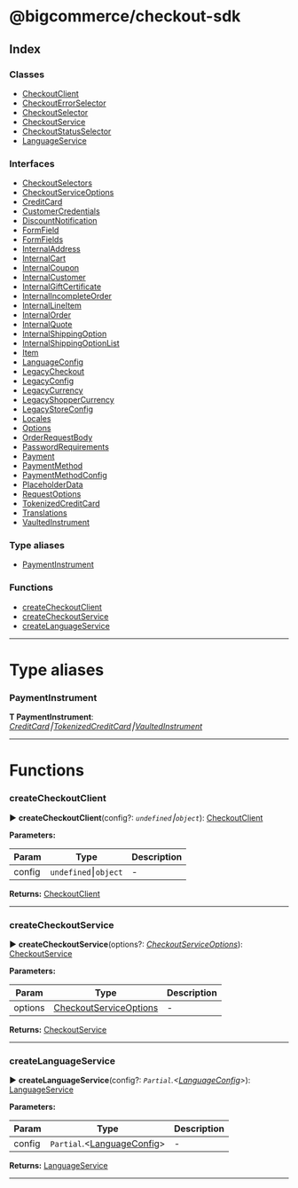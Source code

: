 


#  @bigcommerce/checkout-sdk

## Index

### Classes

* [CheckoutClient](classes/checkoutclient.md)
* [CheckoutErrorSelector](classes/checkouterrorselector.md)
* [CheckoutSelector](classes/checkoutselector.md)
* [CheckoutService](classes/checkoutservice.md)
* [CheckoutStatusSelector](classes/checkoutstatusselector.md)
* [LanguageService](classes/languageservice.md)


### Interfaces

* [CheckoutSelectors](interfaces/checkoutselectors.md)
* [CheckoutServiceOptions](interfaces/checkoutserviceoptions.md)
* [CreditCard](interfaces/creditcard.md)
* [CustomerCredentials](interfaces/customercredentials.md)
* [DiscountNotification](interfaces/discountnotification.md)
* [FormField](interfaces/formfield.md)
* [FormFields](interfaces/formfields.md)
* [InternalAddress](interfaces/internaladdress.md)
* [InternalCart](interfaces/internalcart.md)
* [InternalCoupon](interfaces/internalcoupon.md)
* [InternalCustomer](interfaces/internalcustomer.md)
* [InternalGiftCertificate](interfaces/internalgiftcertificate.md)
* [InternalIncompleteOrder](interfaces/internalincompleteorder.md)
* [InternalLineItem](interfaces/internallineitem.md)
* [InternalOrder](interfaces/internalorder.md)
* [InternalQuote](interfaces/internalquote.md)
* [InternalShippingOption](interfaces/internalshippingoption.md)
* [InternalShippingOptionList](interfaces/internalshippingoptionlist.md)
* [Item](interfaces/item.md)
* [LanguageConfig](interfaces/languageconfig.md)
* [LegacyCheckout](interfaces/legacycheckout.md)
* [LegacyConfig](interfaces/legacyconfig.md)
* [LegacyCurrency](interfaces/legacycurrency.md)
* [LegacyShopperCurrency](interfaces/legacyshoppercurrency.md)
* [LegacyStoreConfig](interfaces/legacystoreconfig.md)
* [Locales](interfaces/locales.md)
* [Options](interfaces/options.md)
* [OrderRequestBody](interfaces/orderrequestbody.md)
* [PasswordRequirements](interfaces/passwordrequirements.md)
* [Payment](interfaces/payment.md)
* [PaymentMethod](interfaces/paymentmethod.md)
* [PaymentMethodConfig](interfaces/paymentmethodconfig.md)
* [PlaceholderData](interfaces/placeholderdata.md)
* [RequestOptions](interfaces/requestoptions.md)
* [TokenizedCreditCard](interfaces/tokenizedcreditcard.md)
* [Translations](interfaces/translations.md)
* [VaultedInstrument](interfaces/vaultedinstrument.md)


### Type aliases

* [PaymentInstrument](#paymentinstrument)


### Functions

* [createCheckoutClient](#createcheckoutclient)
* [createCheckoutService](#createcheckoutservice)
* [createLanguageService](#createlanguageservice)



---
# Type aliases
<a id="paymentinstrument"></a>

###  PaymentInstrument

**Τ PaymentInstrument**:  *[CreditCard](interfaces/creditcard.md)⎮[TokenizedCreditCard](interfaces/tokenizedcreditcard.md)⎮[VaultedInstrument](interfaces/vaultedinstrument.md)* 






___


# Functions
<a id="createcheckoutclient"></a>

###  createCheckoutClient

► **createCheckoutClient**(config?: *`undefined`⎮`object`*): [CheckoutClient](classes/checkoutclient.md)






**Parameters:**

| Param | Type | Description |
| ------ | ------ | ------ |
| config | `undefined`⎮`object`   |  - |





**Returns:** [CheckoutClient](classes/checkoutclient.md)





___

<a id="createcheckoutservice"></a>

###  createCheckoutService

► **createCheckoutService**(options?: *[CheckoutServiceOptions](interfaces/checkoutserviceoptions.md)*): [CheckoutService](classes/checkoutservice.md)






**Parameters:**

| Param | Type | Description |
| ------ | ------ | ------ |
| options | [CheckoutServiceOptions](interfaces/checkoutserviceoptions.md)   |  - |





**Returns:** [CheckoutService](classes/checkoutservice.md)





___

<a id="createlanguageservice"></a>

###  createLanguageService

► **createLanguageService**(config?: *`Partial`.<[LanguageConfig](interfaces/languageconfig.md)>*): [LanguageService](classes/languageservice.md)






**Parameters:**

| Param | Type | Description |
| ------ | ------ | ------ |
| config | `Partial`.<[LanguageConfig](interfaces/languageconfig.md)>   |  - |





**Returns:** [LanguageService](classes/languageservice.md)





___


